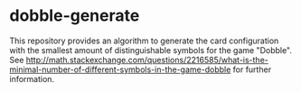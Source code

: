 # dobble-generate
This repository provides an algorithm to generate the card configuration with the smallest amount of distinguishable symbols for the game "Dobble". See http://math.stackexchange.com/questions/2216585/what-is-the-minimal-number-of-different-symbols-in-the-game-dobble for further information.
